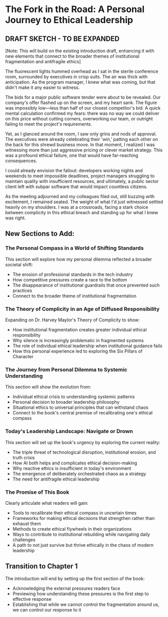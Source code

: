 # The Fork in the Road: A Personal Journey to Ethical Leadership

## DRAFT SKETCH - TO BE EXPANDED

[Note: This will build on the existing introduction draft, enhancing it with new elements that connect to the broader themes of institutional fragmentation and antifragile ethics]

The fluorescent lights hummed overhead as I sat in the sterile conference room, surrounded by executives in crisp suits. The air was thick with anticipation. As the program manager, I knew what was coming, but that didn't make it any easier to witness.

The bids for a major public software tender were about to be revealed. Our company's offer flashed up on the screen, and my heart sank. The figure was impossibly low—less than half of our closest competitor's bid. A quick mental calculation confirmed my fears: there was no way we could deliver on this price without cutting corners, overworking our team, or outright failing to meet the project's requirements.

Yet, as I glanced around the room, I saw only grins and nods of approval. The executives were already celebrating their 'win,' patting each other on the back for this shrewd business move. In that moment, I realized I was witnessing more than just aggressive pricing or clever market strategy. This was a profound ethical failure, one that would have far-reaching consequences.

I could already envision the fallout: developers working nights and weekends to meet impossible deadlines, project managers struggling to maintain quality with insufficient resources, and ultimately, a public sector client left with subpar software that would impact countless citizens.

As the meeting adjourned and my colleagues filed out, still buzzing with excitement, I remained seated. The weight of what I'd just witnessed settled heavily on my shoulders. I was at a crossroads, facing a stark choice between complicity in this ethical breach and standing up for what I knew was right.

## New Sections to Add:

### The Personal Compass in a World of Shifting Standards

This section will explore how my personal dilemma reflected a broader societal shift:
- The erosion of professional standards in the tech industry
- How competitive pressures create a race to the bottom
- The disappearance of institutional guardrails that once prevented such practices
- Connect to the broader theme of institutional fragmentation

### The Theory of Complicity in an Age of Diffused Responsibility

Expanding on Dr. Harvey Maylor's Theory of Complicity to show:
- How institutional fragmentation creates greater individual ethical responsibility 
- Why silence is increasingly problematic in fragmented systems
- The role of individual ethical leadership when institutional guidance fails
- How this personal experience led to exploring the Six Pillars of Character

### The Journey from Personal Dilemma to Systemic Understanding

This section will show the evolution from:
- Individual ethical crisis to understanding systemic patterns
- Personal decision to broader leadership philosophy
- Situational ethics to universal principles that can withstand chaos
- Connect to the book's central premise of recalibrating one's ethical compass

### Today's Leadership Landscape: Navigate or Drown

This section will set up the book's urgency by exploring the current reality:
- The triple threat of technological disruption, institutional erosion, and truth crisis
- How AI both helps and complicates ethical decision-making
- Why reactive ethics is insufficient in today's environment
- The emergence of deliberately orchestrated chaos as a strategy
- The need for antifragile ethical leadership

### The Promise of This Book

Clearly articulate what readers will gain:
- Tools to recalibrate their ethical compass in uncertain times
- Frameworks for making ethical decisions that strengthen rather than exhaust them
- Methods to create ethical flywheels in their organizations
- Ways to contribute to institutional rebuilding while navigating daily challenges
- A path to not just survive but thrive ethically in the chaos of modern leadership

## Transition to Chapter 1

The introduction will end by setting up the first section of the book:
- Acknowledging the external pressures readers face
- Previewing how understanding these pressures is the first step to effective response
- Establishing that while we cannot control the fragmentation around us, we can control our response to it
